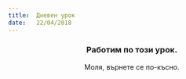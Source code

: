 ```yaml
---
title:  Дневен урок
date:   22/04/2018
---
```


### <center>Работим по този урок.</center>
<center>Моля, върнете се по-късно.</center>